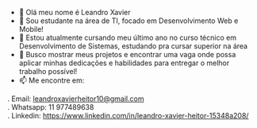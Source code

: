 - 👋 Olá meu nome é Leandro Xavier
- 👀 Sou estudante na área de TI, focado em Desenvolvimento Web e Mobile!
- 🌱 Estou atualmente cursando meu último ano no curso técnico em Desenvolvimento de Sistemas, estudando pra cursar superior na área
- 💞️ Busco mostrar meus projetos e encontrar uma vaga onde possa aplicar minhas dedicações e habilidades para entregar o melhor trabalho possível!
- 📫 Me encontre em: 

. Email: leandroxavierheitor10@gmail.com
<br/>
. Whatsapp: 11 977489638
<br/>
. Linkedin: https://www.linkedin.com/in/leandro-xavier-heitor-15348a208/

<!---
LeandroXavierHeitor/LeandroXavierHeitor is a ✨ special ✨ repository because its `README.md` (this file) appears on your GitHub profile.
You can click the Preview link to take a look at your changes.
--->
